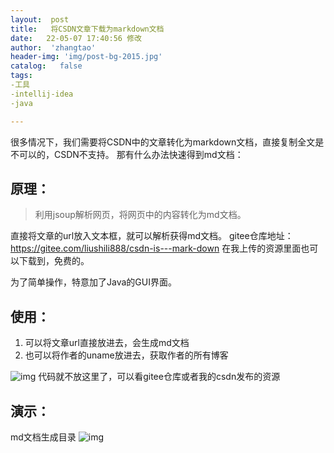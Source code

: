 ```yaml
---
layout:  post
title:   将CSDN文章下载为markdown文档
date:   22-05-07 17:40:56 修改
author:  'zhangtao'
header-img: 'img/post-bg-2015.jpg'
catalog:   false
tags:
-工具
-intellij-idea
-java

---
```



很多情况下，我们需要将CSDN中的文章转化为markdown文档，直接复制全文是不可以的，CSDN不支持。 那有什么办法快速得到md文档：

## 原理：

>利用jsoup解析网页，将网页中的内容转化为md文档。

直接将文章的url放入文本框，就可以解析获得md文档。 gitee仓库地址：https://gitee.com/liushili888/csdn-is---mark-down 在我上传的资源里面也可以下载到，免费的。

为了简单操作，特意加了Java的GUI界面。

## 使用：

1. 可以将文章url直接放进去，会生成md文档 
2. 也可以将作者的uname放进去，获取作者的所有博客


![img](https://img-blog.csdnimg.cn/05d6bf788d9041e1834433fdd25f04a8.png) 代码就不放这里了，可以看gitee仓库或者我的csdn发布的资源

## 演示：


md文档生成目录 ![img](https://img-blog.csdnimg.cn/a64c22bd11f74960a92a3ff0c31a7ffc.png)

